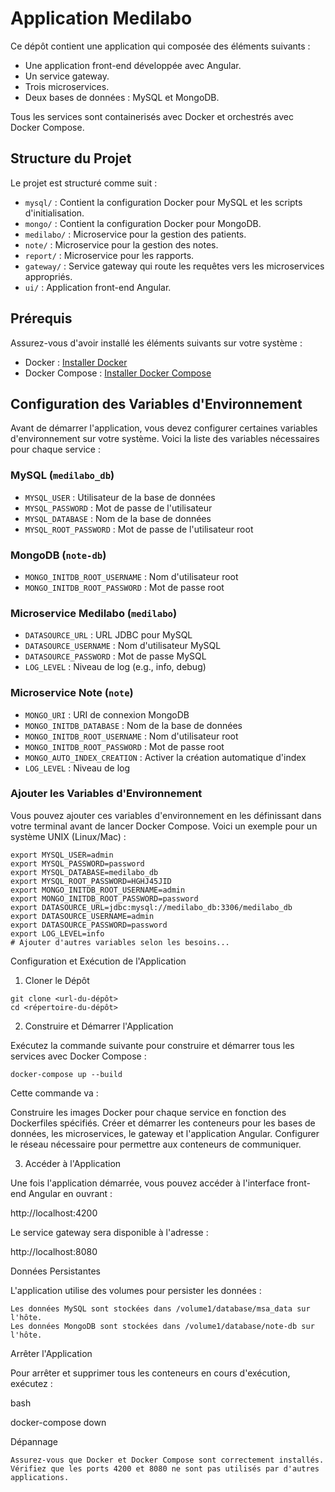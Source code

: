 # Application Medilabo

Ce dépôt contient une application qui composée des éléments suivants :
- Une application front-end développée avec Angular.
- Un service gateway.
- Trois microservices.
- Deux bases de données : MySQL et MongoDB.

Tous les services sont containerisés avec Docker et orchestrés avec Docker Compose.

## Structure du Projet

Le projet est structuré comme suit :
- `mysql/` : Contient la configuration Docker pour MySQL et les scripts d'initialisation.
- `mongo/` : Contient la configuration Docker pour MongoDB.
- `medilabo/` : Microservice pour la gestion des patients.
- `note/` : Microservice pour la gestion des notes.
- `report/` : Microservice pour les rapports.
- `gateway/` : Service gateway qui route les requêtes vers les microservices appropriés.
- `ui/` : Application front-end Angular.

## Prérequis

Assurez-vous d'avoir installé les éléments suivants sur votre système :
- Docker : [Installer Docker](https://docs.docker.com/get-docker/)
- Docker Compose : [Installer Docker Compose](https://docs.docker.com/compose/install/)

## Configuration des Variables d'Environnement

Avant de démarrer l'application, vous devez configurer certaines variables d'environnement sur votre système. Voici la liste des variables nécessaires pour chaque service :

### MySQL (`medilabo_db`)
- `MYSQL_USER` : Utilisateur de la base de données
- `MYSQL_PASSWORD` : Mot de passe de l'utilisateur
- `MYSQL_DATABASE` : Nom de la base de données
- `MYSQL_ROOT_PASSWORD` : Mot de passe de l'utilisateur root

### MongoDB (`note-db`)
- `MONGO_INITDB_ROOT_USERNAME` : Nom d'utilisateur root
- `MONGO_INITDB_ROOT_PASSWORD` : Mot de passe root

### Microservice Medilabo (`medilabo`)
- `DATASOURCE_URL` : URL JDBC pour MySQL
- `DATASOURCE_USERNAME` : Nom d'utilisateur MySQL
- `DATASOURCE_PASSWORD` : Mot de passe MySQL
- `LOG_LEVEL` : Niveau de log (e.g., info, debug)

### Microservice Note (`note`)
- `MONGO_URI` : URI de connexion MongoDB
- `MONGO_INITDB_DATABASE` : Nom de la base de données
- `MONGO_INITDB_ROOT_USERNAME` : Nom d'utilisateur root
- `MONGO_INITDB_ROOT_PASSWORD` : Mot de passe root
- `MONGO_AUTO_INDEX_CREATION` : Activer la création automatique d'index
- `LOG_LEVEL` : Niveau de log

### Ajouter les Variables d'Environnement

Vous pouvez ajouter ces variables d'environnement en les définissant dans votre terminal avant de lancer Docker Compose. Voici un exemple pour un système UNIX (Linux/Mac) :

```
export MYSQL_USER=admin
export MYSQL_PASSWORD=password
export MYSQL_DATABASE=medilabo_db
export MYSQL_ROOT_PASSWORD=HGHJ45JID
export MONGO_INITDB_ROOT_USERNAME=admin
export MONGO_INITDB_ROOT_PASSWORD=password
export DATASOURCE_URL=jdbc:mysql://medilabo_db:3306/medilabo_db
export DATASOURCE_USERNAME=admin
export DATASOURCE_PASSWORD=password
export LOG_LEVEL=info
# Ajouter d'autres variables selon les besoins...

```

Configuration et Exécution de l'Application

1. Cloner le Dépôt


```
git clone <url-du-dépôt>
cd <répertoire-du-dépôt>
```
2. Construire et Démarrer l'Application

Exécutez la commande suivante pour construire et démarrer tous les services avec Docker Compose :
```
docker-compose up --build
```
Cette commande va :

   
Construire les images Docker pour chaque service en fonction des Dockerfiles spécifiés.
Créer et démarrer les conteneurs pour les bases de données, les microservices, le gateway et l'application Angular.
Configurer le réseau nécessaire pour permettre aux conteneurs de communiquer.

3. Accéder à l'Application

Une fois l'application démarrée, vous pouvez accéder à l'interface front-end Angular en ouvrant :

http://localhost:4200

Le service gateway sera disponible à l'adresse :

http://localhost:8080

Données Persistantes

L'application utilise des volumes pour persister les données :

    Les données MySQL sont stockées dans /volume1/database/msa_data sur l'hôte.
    Les données MongoDB sont stockées dans /volume1/database/note-db sur l'hôte.

Arrêter l'Application

Pour arrêter et supprimer tous les conteneurs en cours d'exécution, exécutez :

bash

docker-compose down

Dépannage

    Assurez-vous que Docker et Docker Compose sont correctement installés.
    Vérifiez que les ports 4200 et 8080 ne sont pas utilisés par d'autres applications.
